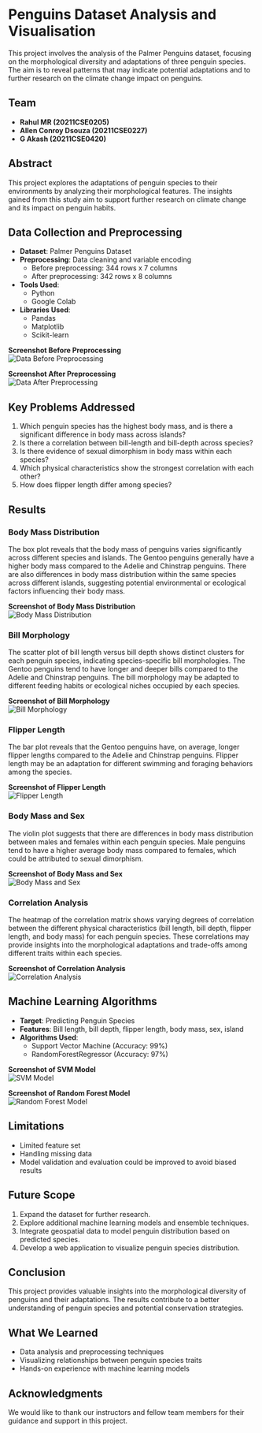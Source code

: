 # Penguins Dataset Analysis and Visualisation

This project involves the analysis of the Palmer Penguins dataset, focusing on the morphological diversity and adaptations of three penguin species. The aim is to reveal patterns that may indicate potential adaptations and to further research on the climate change impact on penguins.

## Team
- **Rahul MR (20211CSE0205)**
- **Allen Conroy Dsouza (20211CSE0227)**
- **G Akash (20211CSE0420)**

## Abstract
This project explores the adaptations of penguin species to their environments by analyzing their morphological features. The insights gained from this study aim to support further research on climate change and its impact on penguin habits.

## Data Collection and Preprocessing
- **Dataset**: Palmer Penguins Dataset
- **Preprocessing**: Data cleaning and variable encoding
    - Before preprocessing: 344 rows x 7 columns
    - After preprocessing: 342 rows x 8 columns
- **Tools Used**:
    - Python
    - Google Colab
- **Libraries Used**:
    - Pandas
    - Matplotlib
    - Scikit-learn

**Screenshot Before Preprocessing**  
![Data Before Preprocessing](screenshots/image_1.png)

**Screenshot After Preprocessing**  
![Data After Preprocessing](screenshots/image_2.png)

## Key Problems Addressed
1. Which penguin species has the highest body mass, and is there a significant difference in body mass across islands?
2. Is there a correlation between bill-length and bill-depth across species?
3. Is there evidence of sexual dimorphism in body mass within each species?
4. Which physical characteristics show the strongest correlation with each other?
5. How does flipper length differ among species?


## Results

### Body Mass Distribution
The box plot reveals that the body mass of penguins varies significantly across different species and islands.
The Gentoo penguins generally have a higher body mass compared to the Adelie and Chinstrap penguins.
There are also differences in body mass distribution within the same species across different islands, suggesting potential environmental or ecological factors influencing their body mass.

**Screenshot of Body Mass Distribution**  
![Body Mass Distribution](screenshots/image_3.png)

### Bill Morphology
The scatter plot of bill length versus bill depth shows distinct clusters for each penguin species, indicating species-specific bill morphologies.
The Gentoo penguins tend to have longer and deeper bills compared to the Adelie and Chinstrap penguins.
The bill morphology may be adapted to different feeding habits or ecological niches occupied by each species.

**Screenshot of Bill Morphology**  
![Bill Morphology](screenshots/image_4.png)

### Flipper Length
The bar plot reveals that the Gentoo penguins have, on average, longer flipper lengths compared to the Adelie and Chinstrap penguins.
Flipper length may be an adaptation for different swimming and foraging behaviors among the species.

**Screenshot of Flipper Length**  
![Flipper Length](screenshots/image_5.png)

### Body Mass and Sex
The violin plot suggests that there are differences in body mass distribution between males and females within each penguin species.
Male penguins tend to have a higher average body mass compared to females, which could be attributed to sexual dimorphism.

**Screenshot of Body Mass and Sex**  
![Body Mass and Sex](screenshots/image_6.png)

### Correlation Analysis
The heatmap of the correlation matrix shows varying degrees of correlation between the different physical characteristics (bill length, bill depth, flipper length, and body mass) for each penguin species.
These correlations may provide insights into the morphological adaptations and trade-offs among different traits within each species.

**Screenshot of Correlation Analysis**  
![Correlation Analysis](screenshots/image_7.png)

## Machine Learning Algorithms
- **Target**: Predicting Penguin Species
- **Features**: Bill length, bill depth, flipper length, body mass, sex, island
- **Algorithms Used**:
    - Support Vector Machine (Accuracy: 99%)
    - RandomForestRegressor (Accuracy: 97%)

**Screenshot of SVM Model**  
![SVM Model](screenshots/image_9.png)

**Screenshot of Random Forest Model**  
![Random Forest Model](screenshots/image_10.png)

## Limitations
- Limited feature set
- Handling missing data
- Model validation and evaluation could be improved to avoid biased results

## Future Scope
1. Expand the dataset for further research.
2. Explore additional machine learning models and ensemble techniques.
3. Integrate geospatial data to model penguin distribution based on predicted species.
4. Develop a web application to visualize penguin species distribution.

## Conclusion
This project provides valuable insights into the morphological diversity of penguins and their adaptations. The results contribute to a better understanding of penguin species and potential conservation strategies.


## What We Learned
- Data analysis and preprocessing techniques
- Visualizing relationships between penguin species traits
- Hands-on experience with machine learning models

## Acknowledgments
We would like to thank our instructors and fellow team members for their guidance and support in this project.
